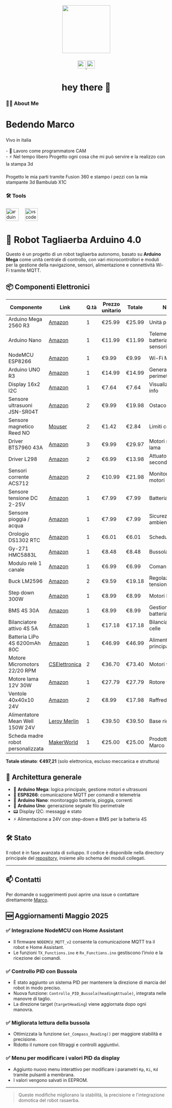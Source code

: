 <div align="center">
  <img height="150" src="https://github.com/user-attachments/assets/ed07248b-e39b-4969-bd0f-9576c6b1846f"  />
</div>

###

<div align="center">
  <a href="www.youtube.com/@Focus978" target="_blank">
    <img src="https://img.shields.io/static/v1?message=Youtube&logo=youtube&label=&color=FF0000&logoColor=white&labelColor=&style=for-the-badge" height="25" alt="youtube logo"  />
  </a>
  <a href="	marcobedendo78@gmail.com" target="_blank">
    <img src="https://img.shields.io/static/v1?message=Gmail&logo=gmail&label=&color=D14836&logoColor=white&labelColor=&style=for-the-badge" height="25" alt="gmail logo"  />
  </a>
</div>

###

<h1 align="center">hey there 👋</h1>

###

<h3 align="left">👩‍💻  About Me</h3>

###

<h1 align="left">Bedendo Marco</h1>

###

<p align="left">Vivo in italia<br><br>- 🔭 Lavoro come programmatore CAM<br>- ⚡ Nel tempo libero Progetto ogni cosa che mi può servire e la realizzo con la stampa 3d</p>

###

<p align="left">Progetto le mia parti tramite Fusion 360 e stampo i pezzi con la mia stampante 3d Bambulab X1C</p>

###

<h3 align="left">🛠 Tools</h3>

###

<div align="left">
  <img src="https://cdn.jsdelivr.net/gh/devicons/devicon/icons/arduino/arduino-original.svg" height="40" alt="arduino logo"  />
  <img width="12" />
  <img src="https://cdn.jsdelivr.net/gh/devicons/devicon/icons/vscode/vscode-original.svg" height="40" alt="vscode logo"  />
</div>

###
# 🤖 Robot Tagliaerba Arduino 4.0

Questo è un progetto di un robot tagliaerba autonomo, basato su **Arduino Mega** come unità centrale di controllo, con vari microcontrollori e moduli per la gestione della navigazione, sensori, alimentazione e connettività Wi-Fi tramite MQTT.

## 📦 Componenti Elettronici

| Componente | Link | Q.tà | Prezzo unitario | Totale | Note |
|-----------|------|------|------------------|--------|------|
| Arduino Mega 2560 R3 | [Amazon](https://www.amazon.it/dp/B071W7WP35) | 1 | €25.99 | €25.99 | Unità principale |
| Arduino Nano | [Amazon](https://www.amazon.it/dp/B01LWSJBTD) | 1 | €11.99 | €11.99 | Telemetria batteria e sensori |
| NodeMCU ESP8266 | [Amazon](https://www.amazon.it/dp/B06Y1ZPNMS) | 1 | €9.99 | €9.99 | Wi-Fi MQTT |
| Arduino UNO R3 | [Amazon](https://www.amazon.it/dp/B0C1V3QT9T) | 1 | €14.99 | €14.99 | Generatore filo perimetrale |
| Display 16x2 I2C | [Amazon](https://www.amazon.it/dp/B07CQG6CMT) | 1 | €7.64 | €7.64 | Visualizzazione info |
| Sensore ultrasuoni JSN-SR04T | [Amazon](https://www.amazon.it/dp/B0CLS8B5LH) | 2 | €9.99 | €19.98 | Ostacoli |
| Sensore magnetico Reed NO | [Mouser](https://www.mouser.it/ProductDetail/934-59165-1-U-00-A) | 2 | €1.42 | €2.84 | Limiti corsa |
| Driver BTS7960 43A | [Amazon](https://www.amazon.it/dp/B0CZDQRB5C) | 3 | €9.99 | €29.97 | Motori ruote e lama |
| Driver L298 | [Amazon](https://www.amazon.it/dp/B07DK6Q8F9) | 2 | €6.99 | €13.98 | Attuatori secondari |
| Sensori corrente ACS712 | [Amazon](https://www.amazon.it/dp/B07CMXFS13) | 2 | €10.99 | €21.98 | Monitoraggio motori |
| Sensore tensione DC 2-25V | [Amazon](https://www.amazon.it/dp/B07RFJYSM4) | 1 | €7.99 | €7.99 | Batteria |
| Sensore pioggia / acqua | [Amazon](https://www.amazon.it/dp/B06XQ496SW) | 1 | €7.99 | €7.99 | Sicurezza ambientale |
| Orologio DS1302 RTC | [Amazon](https://www.amazon.it/dp/B0D8Q8BMH6) | 1 | €6.01 | €6.01 | Scheduling |
| Gy-271 HMC5883L | [Amazon](https://www.amazon.it/dp/B0CR98JLQL) | 1 | €8.48 | €8.48 | Bussola digitale |
| Modulo relè 1 canale | [Amazon](https://www.amazon.it/dp/B07V1YQQGL) | 1 | €6.99 | €6.99 | Comandi remoti |
| Buck LM2596 | [Amazon](https://www.amazon.it/dp/B07MY2NTFV) | 2 | €9.59 | €19.18 | Regolazione tensione |
| Step down 300W | [Amazon](https://www.amazon.it/dp/B07VRD5GZG) | 1 | €8.99 | €8.99 | Motori lama |
| BMS 4S 30A | [Amazon](https://www.amazon.it/dp/B09DYD4GVN) | 1 | €8.99 | €8.99 | Gestione batteria |
| Bilanciatore attivo 4S 5A | [Amazon](https://www.amazon.it/dp/B0B7CW6BRC) | 1 | €17.18 | €17.18 | Bilanciamento celle |
| Batteria LiPo 4S 6200mAh 80C | [Amazon](https://www.amazon.it/dp/B0CB6HTW7S) | 1 | €46.99 | €46.99 | Alimentazione principale |
| Motore Micromotors 22/20 RPM | [CSElettronica](https://www.cselettronica.net/default.asp?cmd=getProd&cmdID=20156) | 2 | €36.70 | €73.40 | Motori trazione |
| Motore lama 12V 30W | [Amazon](https://www.amazon.it/dp/B076M53HC9) | 1 | €27.79 | €27.79 | Rotore taglio |
| Ventole 40x40x10 24V | [Amazon](https://www.amazon.it/dp/B07WJGHTCF) | 2 | €8.99 | €17.98 | Raffreddamento |
| Alimentatore Mean Well 150W 24V | [Leroy Merlin](https://www.leroymerlin.it/prodotti/alimentatore-trasformatore-mean-well-150w-24v-6-25a-xlg-150-24-a-ip67-impermeabile-89756671.html) | 1 | €39.50 | €39.50 | Base ricarica |
| Scheda madre robot personalizzata | [MakerWorld](https://makerworld.com/it/models/420276-arduino-robot-lawnmower-robot-tagliaerba-arduino#profileId-323001) | 1 | €25.00 | €25.00 | Prodotta da Marco |

**Totale stimato**: **€497,21** (solo elettronica, escluso meccanica e struttura)

## 🔧 Architettura generale

- 🧠 **Arduino Mega**: logica principale, gestione motori e ultrasuoni
- 📶 **ESP8266**: comunicazione MQTT per comandi e telemetria
- 🔋 **Arduino Nano**: monitoraggio batteria, pioggia, correnti
- 🔄 **Arduino Uno**: generazione segnale filo perimetrale
- 📟 Display I2C: messaggi e stato
- ⚡ Alimentazione a 24V con step-down e BMS per la batteria 4S

## 🛠️ Stato

Il robot è in fase avanzata di sviluppo. Il codice è disponibile nella directory principale del [repository](https://github.com/Marcobedendo78/Robot-Arduino-4.0), insieme allo schema dei moduli collegati.

---

## 📫 Contatti

Per domande o suggerimenti puoi aprire una issue o contattare direttamente [Marco](https://github.com/Marcobedendo78).

## 🆕 Aggiornamenti Maggio 2025

### ✅ Integrazione NodeMCU con Home Assistant
- Il firmware `NODEMCU_MQTT_v2` consente la comunicazione MQTT tra il robot e Home Assistant.
- Le funzioni `TX_Functions.ino` e `Rx_Functions.ino` gestiscono l’invio e la ricezione dei comandi.

### ✅ Controllo PID con Bussola
- È stato aggiunto un sistema PID per mantenere la direzione di marcia del robot in modo preciso.
- Nuova funzione: `Controllo_PID_Bussola(headingAttuale)`, integrata nelle manovre di taglio.
- La direzione target (`targetHeading`) viene aggiornata dopo ogni manovra.

### ✅ Migliorata lettura della bussola
- Ottimizzata la funzione `Get_Compass_Reading()` per maggiore stabilità e precisione.
- Ridotto il rumore con filtraggi e controlli aggiuntivi.

### ✅ Menu per modificare i valori PID da display
- Aggiunto nuovo menu interattivo per modificare i parametri `Kp`, `Ki`, `Kd` tramite pulsanti a membrana.
- I valori vengono salvati in EEPROM.


---

> Queste modifiche migliorano la stabilità, la precisione e l'integrazione domotica del robot rasaerba.
